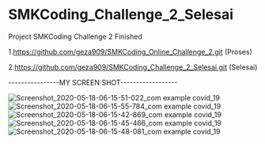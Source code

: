 # SMKCoding_Challenge_2_Selesai
Project SMKCoding Challenge 2 Finished

1.https://github.com/geza909/SMKCoding_Online_Challenge_2.git (Proses)

2.https://github.com/geza909/SMKCoding_Challenge_2_Selesai.git (Selesai)





----------------MY SCREEN SHOT------------------

![Screenshot_2020-05-18-06-15-51-022_com example covid_19](https://user-images.githubusercontent.com/64690130/82162852-5ba25580-985c-11ea-9e58-765a21269191.jpg)
![Screenshot_2020-05-18-06-15-55-784_com example covid_19](https://user-images.githubusercontent.com/64690130/82162856-5e04af80-985c-11ea-91a3-b249669aae31.jpg)
![Screenshot_2020-05-18-06-15-42-869_com example covid_19](https://user-images.githubusercontent.com/64690130/82162858-5f35dc80-985c-11ea-990e-682b245481b0.jpg)
![Screenshot_2020-05-18-06-15-45-466_com example covid_19](https://user-images.githubusercontent.com/64690130/82162861-60670980-985c-11ea-9630-5b3f55f052f8.jpg)
![Screenshot_2020-05-18-06-15-48-081_com example covid_19](https://user-images.githubusercontent.com/64690130/82162864-61983680-985c-11ea-8ec2-c384ed8721d6.jpg)

